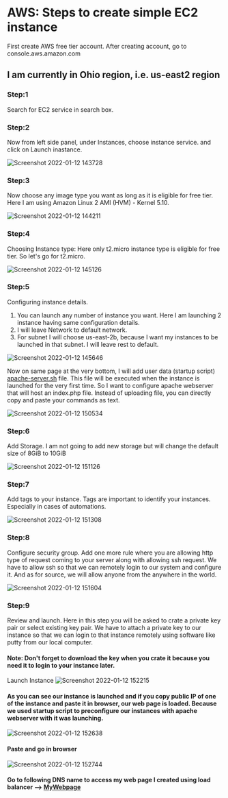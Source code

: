 # AWS: Steps to create simple EC2 instance 

First create AWS free tier account. After creating account, go to console.aws.amazon.com

## I am currently in Ohio region, i.e. us-east2 region
### Step:1
Search for EC2 service in search box.

### Step:2
Now from left side panel, under Instances, choose instance service. and click on Launch inastance.

![Screenshot 2022-01-12 143728](https://user-images.githubusercontent.com/67470042/149097709-372f4b44-36a0-407f-8034-149dd8acecfa.png)


### Step:3
Now choose any image type you want as long as it is eligible for free tier. Here I am using Amazon Linux 2 AMI (HVM) - Kernel 5.10.

![Screenshot 2022-01-12 144211](https://user-images.githubusercontent.com/67470042/149099268-2aab93ca-060d-44d1-a70b-24c55a916029.png)


### Step:4
Choosing Instance type: Here only t2.micro instance type is eligible for free tier. So let's go for t2.micro.

![Screenshot 2022-01-12 145126](https://user-images.githubusercontent.com/67470042/149100307-1ed3b341-4629-455e-abdb-c66abeadc2af.png)

### Step:5
Configuring instance details.
1) You can launch any number of instance you want. Here I am launching 2 instance having same configuration details.
2) I will leave Network to default network.
3) For subnet I will choose us-east-2b, because I want my instances to be launched in that subnet.
I will leave rest to default.

![Screenshot 2022-01-12 145646](https://user-images.githubusercontent.com/67470042/149103388-6f273fd8-7e0f-42c1-afd1-f164be0bcd08.png)

Now on same page at the very bottom, I will add user data (startup script) [apache-server.sh](https://www.netflix.com/browse) file. This file will be executed when the instance is launched for the very first time. So I want to configure apache webserver that will host an index.php file. Instead of uploading file, you can directly copy and paste your commands as text.

![Screenshot 2022-01-12 150534](https://user-images.githubusercontent.com/67470042/149108824-98f249a8-8a73-46fa-86c2-17bf2c2b9471.png)

### Step:6  
Add Storage. I am not going to add new storage but will change the default size of 8GiB to 10GiB

![Screenshot 2022-01-12 151126](https://user-images.githubusercontent.com/67470042/149111728-f8d399f0-3dda-4cac-97fe-42d60b4febf8.png)

### Step:7
Add tags to your instance. Tags are important to identify your instances. Especially in cases of automations.

![Screenshot 2022-01-12 151308](https://user-images.githubusercontent.com/67470042/149112718-4c7a60da-dc6b-4fa1-864b-87fc6a500dd9.png)

### Step:8
Configure security group. Add one more rule where you are allowing http type of request coming to your server along with allowing ssh request. We have to allow ssh so that we can remotely login to our system and configure it. And as for source, we will allow anyone from the anywhere in the world. 

![Screenshot 2022-01-12 151604](https://user-images.githubusercontent.com/67470042/149114449-de90f67f-67d3-4175-ace7-4ef38b7029d1.png)

### Step:9
Review and launch. Here in this step you will be asked to crate a private key pair or select existing key pair. We have to attach a private key to our instance so that we can login to that instance remotely using software like putty from our local computer.
#### Note: Don't forget to download the key when you crate it because you need it to login to your instance later.
Launch Instance
![Screenshot 2022-01-12 152215](https://user-images.githubusercontent.com/67470042/149117117-a7521d85-65ec-4e85-a27c-a83e10b9cb15.png)

#### As you can see our instance is launched and if you copy public IP of one of the instance and paste it in browser, our web page is loaded. Because we used startup script to preconfigure our instances with apache webserver with it was launching. 

![Screenshot 2022-01-12 152638](https://user-images.githubusercontent.com/67470042/149117915-7e426343-f1ba-4b59-bc15-23217b5c42d5.png)

#### Paste and go in browser

![Screenshot 2022-01-12 152744](https://user-images.githubusercontent.com/67470042/149118118-58f88457-3e6f-4bfd-8ebe-43d239d39c09.png)

#### Go to following DNS name to access my web page I created using load balancer --> [MyWebpage](http://lb-test-101-732610162.us-east-2.elb.amazonaws.com:8080/)
